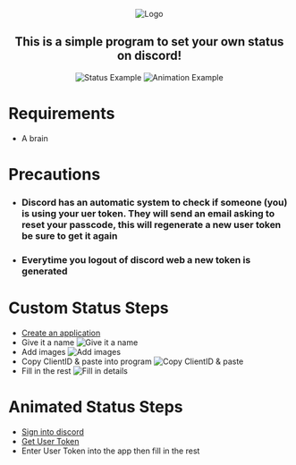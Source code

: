 <div align="center">
  <p>
    <img src="https://i.imgur.com/V1nlR1e.png" title="Logo">
  </p>

  <p style="text-align: center;">
    <h2>This is a simple program to set your own status on discord!</h2>
  </p>
  
  <p>
    <img src="https://i.imgur.com/pPZAiDk.png" title="Status Example">
    <img src="https://i.imgur.com/uMdSCFT.gif" title="Animation Example">
  </p>
</div>

# Requirements
- A brain

# Precautions
- ### Discord has an automatic system to check if someone (you) is using your uer token. They will send an email asking to reset your passcode, this will regenerate a new user token be sure to get it again
- ### Everytime you logout of discord web a new token is generated

# Custom Status Steps
- [Create an application](https://discord.com/developers/applications)
- Give it a name
![Give it a name](https://i.imgur.com/xD2b1tU.png)
- Add images
![Add images](https://i.imgur.com/2bILbCG.png)
- Copy ClientID & paste into program
![Copy ClientID & paste](https://i.imgur.com/MXckkyp.png)
- Fill in the rest
![Fill in details](https://i.imgur.com/CzrIQVI.png)

# Animated Status Steps
- [Sign into discord](https://discord.com/channels/@me)
- [Get User Token](https://youtu.be/utTQfcuRBqU)
- Enter User Token into the app then fill in the rest
